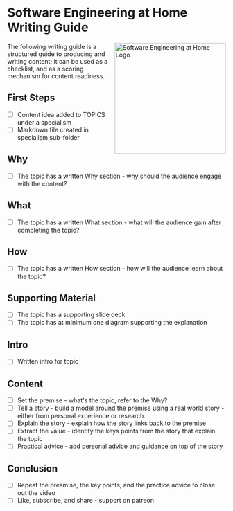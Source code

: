 # Software Engineering at Home Writing Guide

<img src="https://software-engineering-at-home.github.io/branding/graphics/seath-logo.svg" alt="Software Engineering at Home Logo" height="256" align="right" />

The following writing guide is a structured guide to producing and writing content; it can be used as a checklist, and as a scoring mechanism for content readiness.

## First Steps

- [ ] Content idea added to TOPICS under a specialism
- [ ] Markdown file created in specialism sub-folder

## Why

- [ ] The topic has a written Why section - why should the audience engage with the content?

## What

- [ ] The topic has a written What section - what will the audience gain after completing the topic?

## How

- [ ] The topic has a written How section - how will the audience learn about the topic?

## Supporting Material

- [ ] The topic has a supporting slide deck
- [ ] The topic has at minimum one diagram supporting the explanation

## Intro

- [ ] Written intro for topic

## Content

- [ ] Set the premise - what's the topic, refer to the Why?
- [ ] Tell a story - build a model around the premise using a real world story - either from personal experience or research.
- [ ] Explain the story - explain how the story links back to the premise
- [ ] Extract the value - identify the keys points from the story that explain the topic
- [ ] Practical advice - add personal advice and guidance on top of the story

## Conclusion

- [ ] Repeat the presmise, the key points, and the practice advice to close out the video
- [ ] Like, subscribe, and share - support on patreon 
